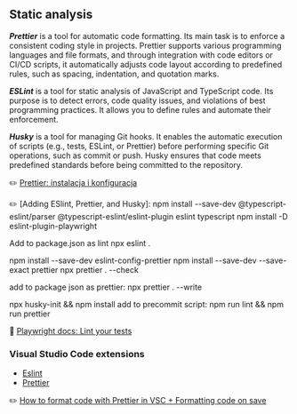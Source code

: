 ## Static analysis

**_Prettier_** is a tool for automatic code formatting. Its main task is to enforce a consistent coding style in projects. Prettier supports various programming languages and file formats, and through integration with code editors or CI/CD scripts, it automatically adjusts code layout according to predefined rules, such as spacing, indentation, and quotation marks.

**_ESLint_** is a tool for static analysis of JavaScript and TypeScript code. Its purpose is to detect errors, code quality issues, and violations of best programming practices. It allows you to define rules and automate their enforcement.

**_Husky_** is a tool for managing Git hooks. It enables the automatic execution of scripts (e.g., tests, ESLint, or Prettier) before performing specific Git operations, such as commit or push. Husky ensures that code meets predefined standards before being committed to the repository.

✏️ [Prettier: instalacja i konfiguracja](https://jaktestowac.pl/lesson/pw1sb01l06/)

✏️ [Adding ESlint, Prettier, and Husky]:
npm install --save-dev @typescript-eslint/parser @typescript-eslint/eslint-plugin eslint typescript
npm install -D eslint-plugin-playwright

Add to package.json as lint
npx eslint .

npm install --save-dev eslint-config-prettier
npm install --save-dev --save-exact prettier
npx prettier . --check

add to package json as prettier:
npx prettier . --write

npx husky-init && npm install
add to precommit script: npm run lint && npm run prettier

📌 [Playwright docs: Lint your tests](https://playwright.dev/docs/best-practices#lint-your-tests)

### Visual Studio Code extensions

- [Eslint](https://marketplace.visualstudio.com/items?itemName=dbaeumer.vscode-eslint)
- [Prettier](https://marketplace.visualstudio.com/items?itemName=esbenp.prettier-vscode)

✏️ [How to format code with Prettier in VSC + Formatting code on save](https://www.digitalocean.com/community/tutorials/how-to-format-code-with-prettier-in-visual-studio-code#step-2-formatting-code-on-save)
